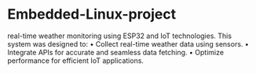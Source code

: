 # Embedded-Linux-project
real-time weather monitoring using ESP32 and IoT technologies.  This system was designed to:  • Collect real-time weather data using sensors.  • Integrate APIs for accurate and seamless data fetching.  • Optimize performance for efficient IoT applications.
